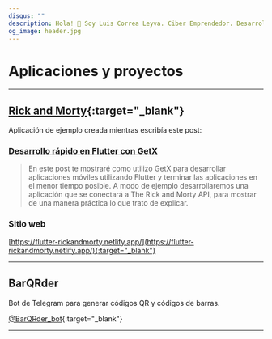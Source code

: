```yaml
---
disqus: ""
description: Hola! 👋 Soy Luis Correa Leyva. Ciber Emprendedor. Desarrollador de software. Siempre inventando. Estas son mis aplicaciones y proyectos.
og_image: header.jpg
---
```


# Aplicaciones y proyectos

---

## [Rick and Morty](https://github.com/correaleyval/rick_and_morty){:target="_blank"}

Aplicación de ejemplo creada mientras escribía este post:

### [Desarrollo rápido en Flutter con GetX](/blog/2020/03/07/desarrollo-rápido-en-flutter-con-getx/)

> En este post te mostraré como utilizo GetX para desarrollar aplicaciones móviles utilizando Flutter y terminar las aplicaciones en el menor tiempo posible. A modo de ejemplo desarrollaremos una aplicación que se conectará a The Rick and Morty API, para mostrar de una manera práctica lo que trato de explicar.

### Sitio web 
[https://flutter-rickandmorty.netlify.app/](https://flutter-rickandmorty.netlify.app/){:target="_blank"}

---

## BarQRder

Bot de Telegram para generar códigos QR y códigos de barras.

[@BarQRder_bot](https://t.me/BarQRder_bot){:target="_blank"}

---
